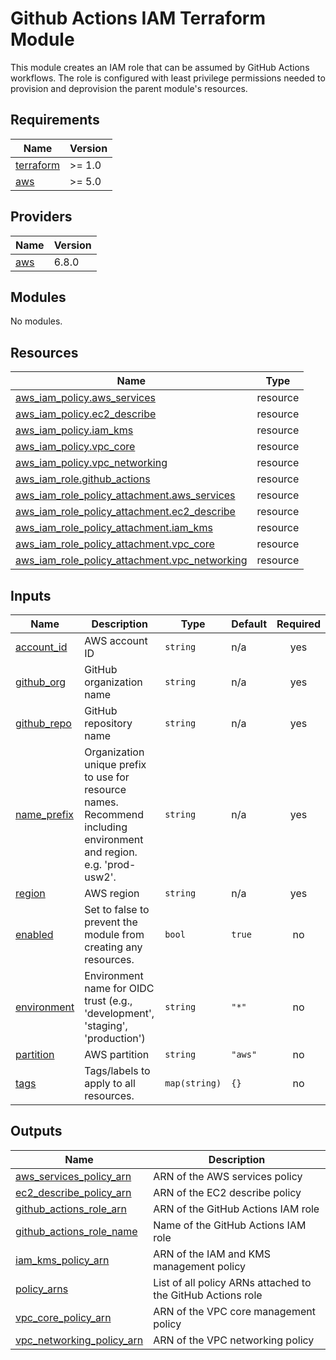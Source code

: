 # Github Actions IAM Terraform Module

This module creates an IAM role that can be assumed by GitHub Actions workflows. The role is configured with least privilege permissions needed to provision and deprovision the parent module's resources.

<!-- BEGIN_TF_DOCS -->
## Requirements

| Name | Version |
|------|---------|
| <a name="requirement_terraform"></a> [terraform](#requirement\_terraform) | >= 1.0 |
| <a name="requirement_aws"></a> [aws](#requirement\_aws) | >= 5.0 |

## Providers

| Name | Version |
|------|---------|
| <a name="provider_aws"></a> [aws](#provider\_aws) | 6.8.0 |

## Modules

No modules.

## Resources

| Name | Type |
|------|------|
| [aws_iam_policy.aws_services](https://registry.terraform.io/providers/hashicorp/aws/latest/docs/resources/iam_policy) | resource |
| [aws_iam_policy.ec2_describe](https://registry.terraform.io/providers/hashicorp/aws/latest/docs/resources/iam_policy) | resource |
| [aws_iam_policy.iam_kms](https://registry.terraform.io/providers/hashicorp/aws/latest/docs/resources/iam_policy) | resource |
| [aws_iam_policy.vpc_core](https://registry.terraform.io/providers/hashicorp/aws/latest/docs/resources/iam_policy) | resource |
| [aws_iam_policy.vpc_networking](https://registry.terraform.io/providers/hashicorp/aws/latest/docs/resources/iam_policy) | resource |
| [aws_iam_role.github_actions](https://registry.terraform.io/providers/hashicorp/aws/latest/docs/resources/iam_role) | resource |
| [aws_iam_role_policy_attachment.aws_services](https://registry.terraform.io/providers/hashicorp/aws/latest/docs/resources/iam_role_policy_attachment) | resource |
| [aws_iam_role_policy_attachment.ec2_describe](https://registry.terraform.io/providers/hashicorp/aws/latest/docs/resources/iam_role_policy_attachment) | resource |
| [aws_iam_role_policy_attachment.iam_kms](https://registry.terraform.io/providers/hashicorp/aws/latest/docs/resources/iam_role_policy_attachment) | resource |
| [aws_iam_role_policy_attachment.vpc_core](https://registry.terraform.io/providers/hashicorp/aws/latest/docs/resources/iam_role_policy_attachment) | resource |
| [aws_iam_role_policy_attachment.vpc_networking](https://registry.terraform.io/providers/hashicorp/aws/latest/docs/resources/iam_role_policy_attachment) | resource |

## Inputs

| Name | Description | Type | Default | Required |
|------|-------------|------|---------|:--------:|
| <a name="input_account_id"></a> [account\_id](#input\_account\_id) | AWS account ID | `string` | n/a | yes |
| <a name="input_github_org"></a> [github\_org](#input\_github\_org) | GitHub organization name | `string` | n/a | yes |
| <a name="input_github_repo"></a> [github\_repo](#input\_github\_repo) | GitHub repository name | `string` | n/a | yes |
| <a name="input_name_prefix"></a> [name\_prefix](#input\_name\_prefix) | Organization unique prefix to use for resource names. Recommend including environment and region. e.g. 'prod-usw2'. | `string` | n/a | yes |
| <a name="input_region"></a> [region](#input\_region) | AWS region | `string` | n/a | yes |
| <a name="input_enabled"></a> [enabled](#input\_enabled) | Set to false to prevent the module from creating any resources. | `bool` | `true` | no |
| <a name="input_environment"></a> [environment](#input\_environment) | Environment name for OIDC trust (e.g., 'development', 'staging', 'production') | `string` | `"*"` | no |
| <a name="input_partition"></a> [partition](#input\_partition) | AWS partition | `string` | `"aws"` | no |
| <a name="input_tags"></a> [tags](#input\_tags) | Tags/labels to apply to all resources. | `map(string)` | `{}` | no |

## Outputs

| Name | Description |
|------|-------------|
| <a name="output_aws_services_policy_arn"></a> [aws\_services\_policy\_arn](#output\_aws\_services\_policy\_arn) | ARN of the AWS services policy |
| <a name="output_ec2_describe_policy_arn"></a> [ec2\_describe\_policy\_arn](#output\_ec2\_describe\_policy\_arn) | ARN of the EC2 describe policy |
| <a name="output_github_actions_role_arn"></a> [github\_actions\_role\_arn](#output\_github\_actions\_role\_arn) | ARN of the GitHub Actions IAM role |
| <a name="output_github_actions_role_name"></a> [github\_actions\_role\_name](#output\_github\_actions\_role\_name) | Name of the GitHub Actions IAM role |
| <a name="output_iam_kms_policy_arn"></a> [iam\_kms\_policy\_arn](#output\_iam\_kms\_policy\_arn) | ARN of the IAM and KMS management policy |
| <a name="output_policy_arns"></a> [policy\_arns](#output\_policy\_arns) | List of all policy ARNs attached to the GitHub Actions role |
| <a name="output_vpc_core_policy_arn"></a> [vpc\_core\_policy\_arn](#output\_vpc\_core\_policy\_arn) | ARN of the VPC core management policy |
| <a name="output_vpc_networking_policy_arn"></a> [vpc\_networking\_policy\_arn](#output\_vpc\_networking\_policy\_arn) | ARN of the VPC networking policy |
<!-- END_TF_DOCS -->
